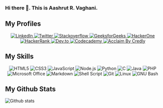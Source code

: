 ### Hi there 👋. This is Aashrut R. Vaghani.

## My Profiles
<p align="center">
  <a href="https://www.linkedin.com/in/aashrut-vaghani-06bab0184/">
    <img src="https://img.shields.io/badge/LinkedIn-0077B5?style=for-the-badge&logo=linkedin&logoColor=white" alt="LinkedIn">
  </a>
  <a href="https://twitter.com/AashrutV">
    <img src="https://img.shields.io/badge/Twitter-1DA1F2?style=for-the-badge&logo=twitter&logoColor=white" alt="Twitter">
  </a>
  <a href="https://stackoverflow.com/users/12365083/aashrut-vaghani">
    <img src="https://img.shields.io/badge/Stack_Overflow-FE7A16?style=for-the-badge&logo=stack-overflow&logoColor=white" alt="Stackoverflow">
  </a>
  <a href="https://auth.geeksforgeeks.org/user/aashrut123">
    <img src="https://img.shields.io/badge/geeksforgeeks-0F9D5F?style=for-the-badge&logo=geeksforgeeks&logoColor=white" alt="GeeksforGeeks">
  </a>
  <a href="https://hackerone.com/aashrut99">
    <img src="https://img.shields.io/badge/hackerone-494649?style=for-the-badge&logo=hackerone&logoColor=white" alt="HackerOne">
  </a>
  <a href="https://www.hackerrank.com/aashrut99">
    <img src="https://img.shields.io/badge/hackerrank-2EC866?style=for-the-badge&logo=hackerrank&logoColor=white" alt="HackerRank">
  </a>
  <a href="https://dev.to/aashrut">
    <img src="https://img.shields.io/badge/dev.to-0A0A0A?style=for-the-badge&logo=dev.to&logoColor=white" alt="Dev.to">
  </a>
  <a href="https://www.codecademy.com/profiles/aashrut99">
    <img src="https://img.shields.io/badge/codecademy-1F4056?style=for-the-badge&logo=codecademy&logoColor=white" alt="Codecademy">
  </a>
  <a href="https://www.youracclaim.com/users/aashrut-vaghani">
    <img src="https://img.shields.io/badge/acclaim-26689A?style=for-the-badge&logo=acclaim&logoColor=white" alt="Acclaim By Credly">
  </a>
</p>

## My Skills
<p align="center">
  <img src="https://img.shields.io/badge/HTML5-E34F26?style=for-the-badge&logo=html5&logoColor=white" alt="HTML5">
  <img src="https://img.shields.io/badge/CSS3-1572B6?style=for-the-badge&logo=css3&logoColor=white" alt="CSS3">
  <img src="https://img.shields.io/badge/JavaScript-323330?style=for-the-badge&logo=javascript&logoColor=F7DF1E" alt="JavaScript">
  <img src="https://img.shields.io/badge/Node.js-43853D?style=for-the-badge&logo=node.js&logoColor=white" alt="Node.js">
  <img src="https://img.shields.io/badge/Python-3776AB?style=for-the-badge&logo=python&logoColor=white" alt="Python">
  <img src="https://img.shields.io/badge/C-00599C?style=for-the-badge&logo=c&logoColor=white" alt="C">
  <img src="https://img.shields.io/badge/Java-ED8B00?style=for-the-badge&logo=java&logoColor=white" alt="Java">
  <img src="https://img.shields.io/badge/PHP-777BB4?style=for-the-badge&logo=php&logoColor=white" alt="PHP">
  <img src="https://img.shields.io/badge/Microsoft_Office-D83B01?style=for-the-badge&logo=microsoft-office&logoColor=white" alt="Microsoft Office">
  <img src="https://img.shields.io/badge/Markdown-000000?style=for-the-badge&logo=markdown&logoColor=white" alt="Markdown">
  <img src="https://img.shields.io/badge/Shell_Script-121011?style=for-the-badge&logo=gnu-bash&logoColor=white" alt="Shell Script">
  <img src="https://img.shields.io/badge/Git-F05032?style=for-the-badge&logo=git&logoColor=white" alt="Git">
  <img src="https://img.shields.io/badge/Linux-FCC624?style=for-the-badge&logo=linux&logoColor=black" alt="Linux">
  <img src="https://img.shields.io/badge/GNU_Bash-4EAA25?style=for-the-badge&logo=gnu-bash&logoColor=white" alt="GNU Bash">
</p>

## My Github Stats

![Github stats](https://github-readme-stats.vercel.app/api?username=Aashrut&hide=stars&show_icons=true&theme=radical)

<!--
**Aashrut/Aashrut** is a ✨ _special_ ✨ repository because its `README.md` (this file) appears on your GitHub profile.

Here are some ideas to get you started:

- 🔭 I’m currently working on ...
- 🌱 I’m currently learning ...
- 👯 I’m looking to collaborate on ...
- 🤔 I’m looking for help with ...
- 💬 Ask me about ...
- 📫 How to reach me: ...
- 😄 Pronouns: ...
- ⚡ Fun fact: ...
-->

